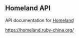 Homeland API
------------

API documentation for [Homeland](https://github.com/ruby-china/homeland)

https://homeland.ruby-china.org/
